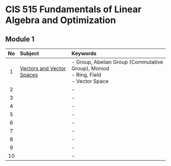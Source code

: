 # CIS 515 Fundamentals of Linear Algebra and Optimization

## Module 1
|No|Subject|Keywords|
|:-:|:-|:-|
| 1|[Vectors and Vector Spaces](notes/m01/01.md)|- Group, Abelian Group (Commutative Group), Moniod <br> - Ring, Field <br> - Vector Space|
| 2|[]()|- |
| 3|[]()|- |
| 4|[]()|- |
| 5|[]()|- |
| 6|[]()|- |
| 7|[]()|- |
| 8|[]()|- |
| 9|[]()|- |
|10|[]()|- |